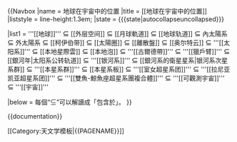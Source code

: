 {{Navbox
|name  = 地球在宇宙中的位置
|title = [[地球在宇宙中的位置]]
|liststyle = line-height:1.3em;
|state = {{{state|<includeonly>autocollapse</includeonly><noinclude>uncollapsed</noinclude>}}}

|list1 = '''[[地球]]''' <big>⊆</big> [[外层空间]] <big>⊆</big> [[月球軌道]] <big>⊆</big> [[地球轨道]] <big>⊆</big> 內太陽系 <big>⊆</big> 外太陽系 <big>⊆</big> [[柯伊伯带]] <big>⊆</big> [[太陽圈]] <big>⊆</big> [[離散盤]] <big>⊆</big> [[奥尔特云]] <big>⊆</big> '''[[太阳系]]''' <big>⊆</big> [[本地星際雲]] <big>⊆</big> [[本地泡]] <big>⊆</big> '''[[古爾德帶]]''' <big>⊆</big> '''[[獵戶臂]]''' <big>⊆</big> [[銀河年|太阳系公转轨道]] <big>⊆</big> '''[[银河系]]''' <big>⊆</big> [[銀河系的衛星星系|银河系次星系群]] <big>⊆</big> '''[[本星系群]]''' <big>⊆</big> [[本星系板]] <big>⊆</big> '''[[室女超星系团]]''' <big>⊆</big> '''[[拉尼亚凯亚超星系团]]''' <big>⊆</big> '''[[雙魚-鯨魚座超星系團複合體]]''' <big>⊆</big> '''[[可觀測宇宙]]''' <big>⊆</big> '''[[宇宙]]'''

|below = 每個“⊆”可以解讀成「包含於」。
}}<noinclude>

{{documentation}}

[[Category:天文学模板|{{PAGENAME}}]]
</noinclude>